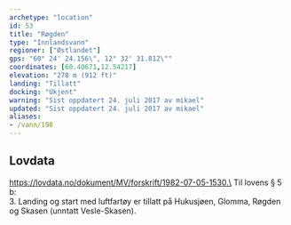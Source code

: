 ```yaml
---
archetype: "location"
id: 53
title: "Røgden"
type: "Innlandsvann"
regioner: ["Østlandet"]
gps: "60° 24' 24.156\", 12° 32' 31.812\""
coordinates: [60.40671,12.54217]
elevation: "278 m (912 ft)"
landing: "Tillatt"
docking: "Ukjent"
warning: "Sist oppdatert 24. juli 2017 av mikael"
updated: "Sist oppdatert 24. juli 2017 av mikael"
aliases:
- /vann/198
---
```




## Lovdata

https://lovdata.no/dokument/MV/forskrift/1982-07-05-1530.\
Til lovens § 5 b:\
3.	Landing og start med luftfartøy er tillatt på Hukusjøen, Glomma, Røgden og Skasen (unntatt Vesle-Skasen).
